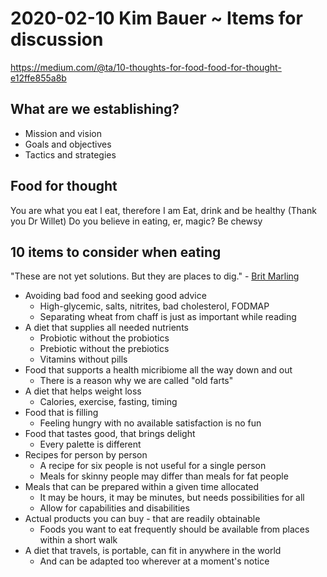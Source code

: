 
# 2020-02-10 Kim Bauer ~ Items for discussion

https://medium.com/@ta/10-thoughts-for-food-food-for-thought-e12ffe855a8b

## What are we establishing?

* Mission and vision
* Goals and objectives
* Tactics and strategies

## Food for thought

You are what you eat
I eat, therefore I am
Eat, drink and be healthy (Thank you Dr Willet)
Do you believe in eating, er, magic?
Be chewsy



## 10 items to consider when eating

"These are not yet solutions. But they are places to dig." - [Brit Marling]( https://www.nytimes.com/2020/02/07/opinion/sunday/brit-marling-women-movies.html )

* Avoiding bad food and seeking good advice
	* High-glycemic, salts, nitrites, bad cholesterol, FODMAP
	* Separating wheat from chaff is just as important while reading
* A diet that supplies all needed nutrients
	* Probiotic without the probiotics
	* Prebiotic without the prebiotics
	* Vitamins without pills
* Food that supports a health micribiome all the way down and out
	* There is a reason why we are called "old farts"
* A diet that helps weight loss
	* Calories, exercise, fasting, timing
* Food that is filling
	* Feeling hungry with no available satisfaction is no fun
* Food that tastes good, that brings delight
	* Every palette is different
* Recipes for person by person
	* A recipe for six people is not useful for a single person
	* Meals for skinny people may differ than meals for fat people
* Meals that can be prepared within a given time allocated
	* It may be hours, it may be minutes, but needs possibilities for all
	* Allow for capabilities and disabilities
* Actual products you can buy - that are readily obtainable
	* Foods you want to eat frequently should be available from places within a short walk
* A diet that travels, is portable, can fit in anywhere in the world
	* And can be adapted too wherever at a moment's notice
